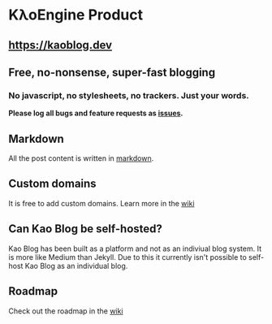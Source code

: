 # KλoEngine Product
## https://kaoblog.dev

## Free, no-nonsense, super-fast blogging
### No javascript, no stylesheets, no trackers. Just your words.

**Please log all bugs and feature requests as [issues](https://github.com/kaopass/kaoblog/issues).**

## Markdown
All the post content is written in [markdown](https://github.com/adam-p/markdown-here/wiki/Markdown-Cheatsheet).

## Custom domains
It is free to add custom domains. Learn more in the [wiki](https://github.com/kaopass/kaoblog/wiki/Custom-domains)

## Can Kao Blog be self-hosted? 
Kao Blog has been built as a platform and not as an indiviual blog system.
It is more like Medium than Jekyll. Due to this it currently isn't possible to self-host Kao Blog as an individual blog.

## Roadmap
Check out the roadmap in the [wiki](https://github.com/kaopass/kaoblog/wiki/Roadmap)

